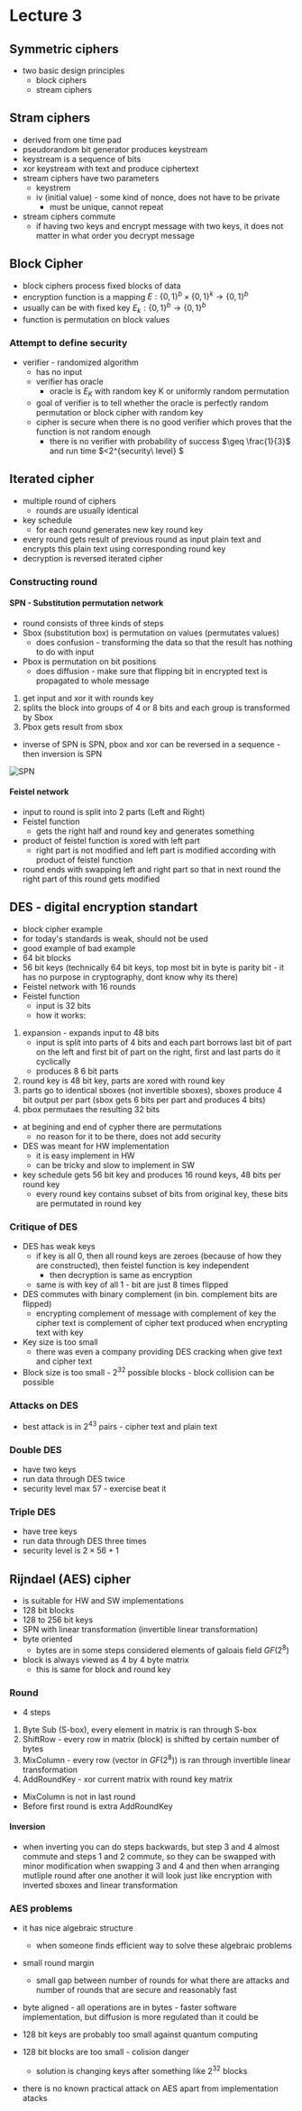 # Lecture 3

## Symmetric ciphers
- two basic design principles
  - block ciphers
  - stream ciphers

## Stram ciphers
- derived from one time pad
- pseudorandom bit generator produces keystream
- keystream is a sequence of bits
- xor keystream with text and produce ciphertext
- stream ciphers have two parameters
  - keystrem
  - iv (initial value) - some kind of nonce, does not have to be private
    - must be unique, cannot repeat
- stream ciphers commute
  - if having two keys and encrypt message with two keys, it does not matter in what order you decrypt message

## Block Cipher
- block ciphers process fixed blocks of data
- encryption function is a mapping $E:\{0,1\}^b \times \{0,1\}^k → \{0,1\}^b$
- usually can be with fixed key $E_k:\{0,1\}^b → \{0,1\}^b$
- function is permutation on block values

### Attempt to define security
- verifier - randomized algorithm
  - has no input 
  - verifier has oracle
    - oracle is $E_K$ with random key K or uniformly random permutation
  - goal of verifier is to tell whether the oracle is perfectly random permutation or block cipher with random key
  - cipher is secure when there is no good verifier which proves that the function is not random enough
    - there is no verifier with probability of success $\geq \frac{1}{3}$ and run time $<2^{security\ level} $ 

## Iterated cipher
- multiple round of ciphers
  - rounds are usually identical
- key schedule
  - for each round generates new key round key
- every round gets result of previous round as input plain text and encrypts this plain text using corresponding round key
- decryption is reversed iterated cipher

### Constructing round
#### SPN - Substitution permutation network
- round consists of three kinds of steps
- Sbox (substitution box) is permutation on values (permutates values)
  - does confusion - transforming the data so that the result has nothing to do with input
- Pbox is permutation on bit positions
  - does diffusion - make sure that flipping bit in encrypted text is propagated to whole message
1. get input and xor it with rounds key
2. splits the block into groups of 4 or 8 bits and each group is transformed by Sbox
3. Pbox gets result from sbox

- inverse of SPN is SPN, pbox and xor can be reversed in a sequence - then inversion is SPN

![SPN](./pictures/SPN_cipher.png)

#### Feistel network
- input to round is split into 2 parts (Left and Right)
- Feistel function
  - gets the right half and round key and generates something
- product of feistel function is xored with left part
  - right part is not modified and left part is modified according with product of feistel function
- round ends with swapping left and right part so that in next round the right part of this round gets modified

## DES - digital encryption standart
- block cipher example
- for today's standards is weak, should not be used
- good example of bad example
- 64 bit blocks
- 56 bit keys (technically 64 bit keys, top most bit in byte is parity bit - it has no purpose in cryptography, dont know why its there)
- Feistel network with 16 rounds
- Feistel function
  - input is 32 bits
  - how it works:
1. expansion - expands input to 48 bits
   - input is split into parts of 4 bits and each part borrows last bit of part on the left and first bit of part 
   on the right, first and last parts do it cyclically
   - produces 8 6 bit parts
2. round key is 48 bit key, parts are xored with round key
3. parts go to identical sboxes (not invertible sboxes), sboxes produce 4 bit output per part (sbox gets 6 bits per part and produces 4 bits)
4. pbox permutaes the resulting 32 bits

- at begining and end of cypher there are permutations
  - no reason for it to be there, does not add security
- DES was meant for HW implementation
  - it is easy implement in HW
  - can be tricky and slow to implement in SW
- key schedule gets 56 bit key and produces 16 round keys, 48 bits per round key
  - every round key contains subset of bits from original key, these bits are permutated in round key

### Critique of DES
- DES has weak keys
  - if key is all 0, then all round keys are zeroes (because of how they are constructed), then feistel function is key independent
    - then decryption is same as encryption
  - same is with key of all 1 - bit are just 8 times flipped
- DES commutes with binary complement (in bin. complement bits are flipped)
  - encrypting complement of message with complement of key the cipher text is complement of cipher text produced when encrypting text with key
- Key size is too small
  - there was even a company providing DES cracking when give text and cipher text 
- Block size is too small - $2^32$ possible blocks - block collision can be possible

### Attacks on DES
- best attack is in $2^{43}$ pairs - cipher text and plain text

### Double DES
- have two keys
- run data through DES twice
- security level max 57 - exercise beat it

### Triple DES
- have tree keys
- run data through DES three times
- security level is $2\times 56 +1$

## Rijndael (AES) cipher
- is suitable for HW and SW implementations
- 128 bit blocks
- 128 to 256 bit keys
- SPN with linear transformation (invertible linear transformation)
- byte oriented
  - bytes are in some steps considered elements of galoais field $GF(2^8)$
- block is always viewed as 4 by 4 byte matrix
  - this is same for block and round key

### Round
- 4 steps
1. Byte Sub (S-box), every element in matrix is ran through S-box
2. ShiftRow - every row in matrix (block) is shifted by certain number of bytes
3. MixColumn - every row (vector in $GF(2^8)$) is ran through invertible linear transformation
4. AddRoundKey - xor current matrix with round key matrix

- MixColumn is not in last round
- Before first round is extra AddRoundKey

#### Inversion
- when inverting you can do steps backwards, but step 3 and 4 almost commute and steps 1 and 2 commute, so they can be
swapped with minor modification when swapping 3 and 4 and then when arranging mutliple round after one another it will
look just like encryption with inverted sboxes and linear transformation

### AES problems
- it has nice algebraic structure
  - when someone finds efficient way to solve these algebraic problems
- small round margin
  - small gap between number of rounds for what there are attacks and number of rounds that are secure and reasonably fast
- byte aligned - all operations are in bytes - faster software implementation, but diffusion is more regulated than it could be
- 128 bit keys are probably too small against quantum computing
- 128 bit blocks are too small - colision danger
  - solution is changing keys after something like $2^32$ blocks

- there is no known practical attack on AES apart from implementation atacks

